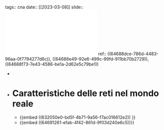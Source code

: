 tags:: cna
date:: [[2023-03-08]]
slide:: ![ns06](../assets/ns06.pdf)
ref:: ((64688dce-786d-4483-96aa-0f7794277d6c)), ((64688e49-92e6-499c-99fd-911bb70b2729)), ((64688f73-7e43-4586-be1a-2d62e5c79be1))

-
- # Caratteristiche delle reti nel mondo reale
	- {{embed ((632050e0-bd5f-4b71-9a56-f7ac016612e2)) }}
	- {{embed ((64691261-efab-4f42-861d-9f03d240e6c5))}}